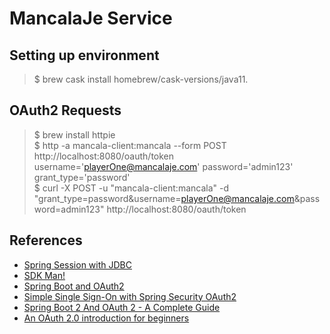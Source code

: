 # MancalaJe Service

## Setting up environment

>$ brew cask install homebrew/cask-versions/java11.

## OAuth2 Requests

>$ brew install httpie  
>$ http -a mancala-client:mancala --form POST http://localhost:8080/oauth/token username='playerOne@mancalaje.com' password='admin123' grant_type='password'  
>$ curl -X POST -u "mancala-client:mancala" -d "grant_type=password&username=playerOne@mancalaje.com&password=admin123" http://localhost:8080/oauth/token

## References

-   [Spring Session with JDBC](https://www.baeldung.com/spring-session-jdbc)
-   [SDK Man!](https://sdkman.io/)
-   [Spring Boot and OAuth2](https://spring.io/guides/tutorials/spring-boot-oauth2/)
-   [Simple Single Sign-On with Spring Security OAuth2](https://www.baeldung.com/sso-spring-security-oauth2)
-   [Spring Boot 2 And OAuth 2 - A Complete Guide](https://pattern-match.com/blog/2018/10/17/springboot2-with-oauth2-integration/)
-   [An OAuth 2.0 introduction for beginners](https://itnext.io/an-oauth-2-0-introduction-for-beginners-6e386b19f7a9)